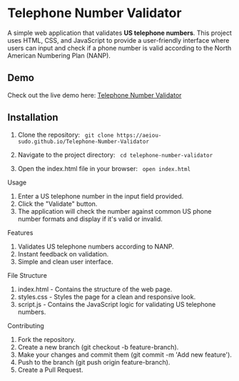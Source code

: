 # Telephone Number Validator

A simple web application that validates **US telephone numbers**. This project uses HTML, CSS, and JavaScript to provide a user-friendly interface where users can input and check if a phone number is valid according to the North American Numbering Plan (NANP).

## Demo

Check out the live demo here: [Telephone Number Validator](https://aeiou-sudo.github.io/Telephone-Number-Validator)

## Installation

1. Clone the repository:
  ` git clone https://aeiou-sudo.github.io/Telephone-Number-Validator`
   
2. Navigate to the project directory:
 ` cd telephone-number-validator`

3. Open the index.html file in your browser:
 ` open index.html`

Usage

1. Enter a US telephone number in the input field provided.
2. Click the "Validate" button.
3. The application will check the number against common US phone number formats and display if it's valid or invalid.
   
Features

1. Validates US telephone numbers according to NANP.
2. Instant feedback on validation.
3. Simple and clean user interface.

File Structure

1. index.html - Contains the structure of the web page.
2. styles.css - Styles the page for a clean and responsive look.
3. script.js - Contains the JavaScript logic for validating US telephone numbers.

Contributing

1. Fork the repository.
2. Create a new branch (git checkout -b feature-branch).
3. Make your changes and commit them (git commit -m 'Add new feature').
4. Push to the branch (git push origin feature-branch).
5. Create a Pull Request.

